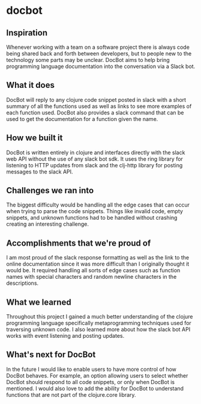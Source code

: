 # docbot

## Inspiration
Whenever working with a team on a software project there is always code being shared back and forth between developers, but to people new to the technology some parts may be unclear.  DocBot aims to help bring programming language documentation into the conversation via a Slack bot.

## What it does

DocBot will reply to any clojure code snippet posted in slack with a short summary of all the functions used as well as links to see more examples of each function used.  DocBot also provides a slack command that can be used to get the documentation for a function given the name.

## How we built it

DocBot is written entirely in clojure and interfaces directly with the slack web API without the use of any slack bot sdk.  It uses the ring library for listening to HTTP updates from slack and the clj-http library for posting messages to the slack API.

## Challenges we ran into

The biggest difficulty would be handling all the edge cases that can occur when trying to parse the code snippets.  Things like invalid code, empty snippets, and unknown functions had to be handled without crashing creating an interesting challenge.

## Accomplishments that we're proud of

I am most proud of the slack response formatting as well as the link to the online documentation since it was more difficult than I originally thought it would be.  It required handling all sorts of edge cases such as function names with special characters and random newline characters in the descriptions.

## What we learned

Throughout this project I gained a much better understanding of the clojure programming language specifically metaprogramming techniques used for traversing unknown code.  I also learned more about how the slack bot API works with event listening and posting updates.

## What's next for DocBot

In the future I would like to enable users to have more control of how DocBot behaves.  For example, an option allowing users to select whether DocBot should respond to all code snippets, or only when DocBot is mentioned.  I would also love to add the ability for DocBot to understand functions that are not part of the clojure.core library.
